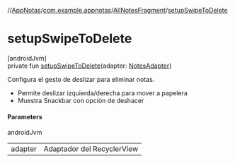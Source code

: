 //[AppNotas](../../../index.md)/[com.example.appnotas](../index.md)/[AllNotesFragment](index.md)/[setupSwipeToDelete](setup-swipe-to-delete.md)

# setupSwipeToDelete

[androidJvm]\
private fun [setupSwipeToDelete](setup-swipe-to-delete.md)(adapter: [NotesAdapter](../-notes-adapter/index.md))

Configura el gesto de deslizar para eliminar notas.

- 
   Permite deslizar izquierda/derecha para mover a papelera
- 
   Muestra Snackbar con opción de deshacer

#### Parameters

androidJvm

| | |
|---|---|
| adapter | Adaptador del RecyclerView |
